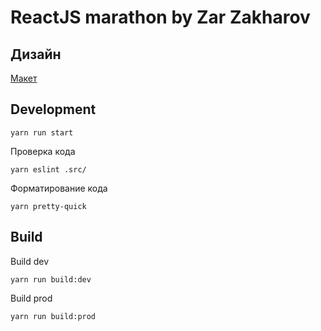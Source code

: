 # ReactJS marathon by Zar Zakharov

## Дизайн

[Макет](<https://www.figma.com/file/6t3nQuLTiNVWKqOMU2snEa/Pokedex-(Community)?node-id=2%3A5>)

## Development

```shell
yarn run start
```

Проверка кода

```
yarn eslint .src/
```

Форматирование кода

```
yarn pretty-quick
```

## Build

Build dev

```shell
yarn run build:dev
```

Build prod

```shell
yarn run build:prod
```
